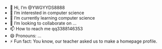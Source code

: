 - 👋 Hi, I’m @YWGYYDS8888
- 👀 I’m interested in computer science
- 🌱 I’m currently learning computer science
- 💞️ I’m looking to collaborate on ...
- 📫 How to reach me qq3388146353
- 😄 Pronouns: ...
- ⚡ Fun fact: You know, our teacher asked us to make a homepage profile.

<!---
YWGYYDS8888/YWGYYDS8888 is a ✨ special ✨ repository because its `README.md` (this file) appears on your GitHub profile.
You can click the Preview link to take a look at your changes.
--->
